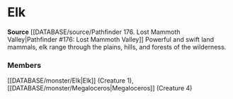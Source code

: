 ﻿---
creature_family: Elk
id: '301'
name: Elk
rarity: Common
rus_type_level: null
source: '[[DATABASE/source/Pathfinder 176. Lost Mammoth Valley|Pathfinder #176: Lost
  Mammoth Valley]]'
trait: null
type: Creature Family

---
# Elk

**Source** [[DATABASE/source/Pathfinder 176. Lost Mammoth Valley|Pathfinder #176: Lost Mammoth Valley]]
Powerful and swift land mammals, elk range through the plains, hills, and forests of the wilderness.

### Members

[[DATABASE/monster/Elk|Elk]] (Creature 1), [[DATABASE/monster/Megaloceros|Megaloceros]] (Creature 4)